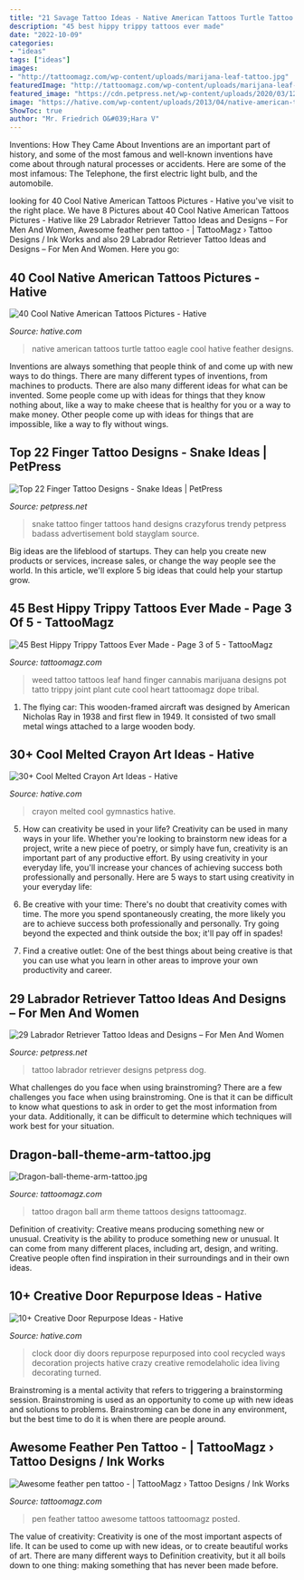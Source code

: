 ```yaml
---
title: "21 Savage Tattoo Ideas - Native American Tattoos Turtle Tattoo Eagle Cool Hative Feather Designs"
description: "45 best hippy trippy tattoos ever made"
date: "2022-10-09"
categories:
- "ideas"
tags: ["ideas"]
images:
- "http://tattoomagz.com/wp-content/uploads/marijana-leaf-tattoo.jpg"
featuredImage: "http://tattoomagz.com/wp-content/uploads/marijana-leaf-tattoo.jpg"
featured_image: "https://cdn.petpress.net/wp-content/uploads/2020/03/12033039/snake-finger-tattoo.jpg"
image: "https://hative.com/wp-content/uploads/2013/04/native-american-turtle-tattoo-01.jpg"
ShowToc: true
author: "Mr. Friedrich O&#039;Hara V"
---
```



Inventions: How They Came About
Inventions are an important part of history, and some of the most famous and well-known inventions have come about through natural processes or accidents. Here are some of the most infamous: The Telephone, the first electric light bulb, and the automobile.

	

		
looking for 40 Cool Native American Tattoos Pictures - Hative you've visit to the right place. We have 8 Pictures about 40 Cool Native American Tattoos Pictures - Hative like 29 Labrador Retriever Tattoo Ideas and Designs – For Men And Women, Awesome feather pen tattoo - | TattooMagz › Tattoo Designs / Ink Works and also 29 Labrador Retriever Tattoo Ideas and Designs – For Men And Women. Here you go:
		
    
## 40 Cool Native American Tattoos Pictures - Hative

<img loading=lazy src="https://hative.com/wp-content/uploads/2013/04/native-american-turtle-tattoo-01.jpg" onerror="this.onerror=null;this.src='https://tse3.mm.bing.net/th?id=OIP.KUo7qBQmGBa5tynAP88LXQHaJ4&amp;pid=15.1';" alt="40 Cool Native American Tattoos Pictures - Hative">

_Source: hative.com_

>native american tattoos turtle tattoo eagle cool hative feather designs. 

	

Inventions are always something that people think of and come up with new ways to do things. There are many different types of inventions, from machines to products. There are also many different ideas for what can be invented. Some people come up with ideas for things that they know nothing about, like a way to make cheese that is healthy for you or a way to make money. Other people come up with ideas for things that are impossible, like a way to fly without wings.

    
## Top 22 Finger Tattoo Designs - Snake Ideas | PetPress

<img loading=lazy src="https://cdn.petpress.net/wp-content/uploads/2020/03/12033039/snake-finger-tattoo.jpg" onerror="this.onerror=null;this.src='https://tse1.mm.bing.net/th?id=OIP._zCIxh2JYWCdndLbURSrKwHaHa&amp;pid=15.1';" alt="Top 22 Finger Tattoo Designs - Snake Ideas | PetPress">

_Source: petpress.net_

>snake tattoo finger tattoos hand designs crazyforus trendy petpress badass advertisement bold stayglam source. 

	

Big ideas are the lifeblood of startups. They can help you create new products or services, increase sales, or change the way people see the world. In this article, we'll explore 5 big ideas that could help your startup grow.

    
## 45 Best Hippy Trippy Tattoos Ever Made - Page 3 Of 5 - TattooMagz

<img loading=lazy src="http://tattoomagz.com/wp-content/uploads/marijana-leaf-tattoo.jpg" onerror="this.onerror=null;this.src='https://tse2.mm.bing.net/th?id=OIP.ww0fOaJoBUDh7HhEKSw0ugHaJ4&amp;pid=15.1';" alt="45 Best Hippy Trippy Tattoos Ever Made - Page 3 of 5 - TattooMagz">

_Source: tattoomagz.com_

>weed tattoo tattoos leaf hand finger cannabis marijuana designs pot tatto trippy joint plant cute cool heart tattoomagz dope tribal. 

	

1. The flying car: This wooden-framed aircraft was designed by American Nicholas Ray in 1938 and first flew in 1949. It consisted of two small metal wings attached to a large wooden body.

    
## 30+ Cool Melted Crayon Art Ideas - Hative

<img loading=lazy src="https://hative.com/wp-content/uploads/2014/04/melted-crayon-art/10-gymnastics.jpg" onerror="this.onerror=null;this.src='https://tse2.mm.bing.net/th?id=OIP.znXxIh5UvBw51Ktxt235XgHaJ4&amp;pid=15.1';" alt="30+ Cool Melted Crayon Art Ideas - Hative">

_Source: hative.com_

>crayon melted cool gymnastics hative. 

	

5. How can creativity be used in your life?
Creativity can be used in many ways in your life. Whether you're looking to brainstorm new ideas for a project, write a new piece of poetry, or simply have fun, creativity is an important part of any productive effort. By using creativity in your everyday life, you'll increase your chances of achieving success both professionally and personally. Here are 5 ways to start using creativity in your everyday life:
1. Be creative with your time: There's no doubt that creativity comes with time. The more you spend spontaneously creating, the more likely you are to achieve success both professionally and personally. Try going beyond the expected and think outside the box; it'll pay off in spades!

2. Find a creative outlet: One of the best things about being creative is that you can use what you learn in other areas to improve your own productivity and career.

    
## 29 Labrador Retriever Tattoo Ideas And Designs – For Men And Women

<img loading=lazy src="https://cdn.petpress.net/wp-content/uploads/2020/02/12045218/labrador-tattoo-idea-black-dog.jpg" onerror="this.onerror=null;this.src='https://tse1.mm.bing.net/th?id=OIP.bmZF2teI3rT45bMugM7ubQHaLG&amp;pid=15.1';" alt="29 Labrador Retriever Tattoo Ideas and Designs – For Men And Women">

_Source: petpress.net_

>tattoo labrador retriever designs petpress dog. 

	

What challenges do you face when using brainstroming?
There are a few challenges you face when using brainstroming. One is that it can be difficult to know what questions to ask in order to get the most information from your data. Additionally, it can be difficult to determine which techniques will work best for your situation.

    
## Dragon-ball-theme-arm-tattoo.jpg

<img loading=lazy src="http://tattoomagz.com/wp-content/uploads/Dragon-ball-theme-arm-tattoo.jpg" onerror="this.onerror=null;this.src='https://tse2.mm.bing.net/th?id=OIP.78NZIvZS4Xgg5D907DWhBQHaJ4&amp;pid=15.1';" alt="Dragon-ball-theme-arm-tattoo.jpg">

_Source: tattoomagz.com_

>tattoo dragon ball arm theme tattoos designs tattoomagz. 

	

Definition of creativity: Creative means producing something new or unusual.
Creativity is the ability to produce something new or unusual. It can come from many different places, including art, design, and writing. Creative people often find inspiration in their surroundings and in their own ideas.

    
## 10+ Creative Door Repurpose Ideas - Hative

<img loading=lazy src="https://hative.com/wp-content/uploads/2014/09/door-repurpose-ideas/4-old-door-clock.jpg" onerror="this.onerror=null;this.src='https://tse4.mm.bing.net/th?id=OIP.l8XJkqLIEy1FkdOzlTPuMAHaOB&amp;pid=15.1';" alt="10+ Creative Door Repurpose Ideas - Hative">

_Source: hative.com_

>clock door diy doors repurpose repurposed into cool recycled ways decoration projects hative crazy creative remodelaholic idea living decorating turned. 

	

Brainstroming is a mental activity that refers to triggering a brainstorming session. Brainstroming is used as an opportunity to come up with new ideas and solutions to problems. Brainstroming can be done in any environment, but the best time to do it is when there are people around.

    
## Awesome Feather Pen Tattoo - | TattooMagz › Tattoo Designs / Ink Works

<img loading=lazy src="https://tattoomagz.com/wp-content/uploads/Awesome-feather-pen-tattoo-585x900.jpg" onerror="this.onerror=null;this.src='https://tse1.mm.bing.net/th?id=OIP.PHzTHCEPvYdS0XWkd7UopgHaLZ&amp;pid=15.1';" alt="Awesome feather pen tattoo - | TattooMagz › Tattoo Designs / Ink Works">

_Source: tattoomagz.com_

>pen feather tattoo awesome tattoos tattoomagz posted. 

	

The value of creativity:
Creativity is one of the most important aspects of life. It can be used to come up with new ideas, or to create beautiful works of art. There are many different ways to Definition creativity, but it all boils down to one thing: making something that has never been made before.

